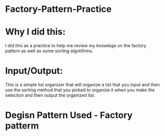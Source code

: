 # Factory-Pattern-Practice

# Why I did this:
  I did this as a practice to help me review my knowlege on the factory pattern as well as some sorting algotithms.
  
# Input/Output: 
  This is a simple list organizer that will organize a list that you input and then use the sorting method that you picked to organize it when you make the seleciton and then output the organized list.
  
# Degisn Pattern Used - Factory patterm
